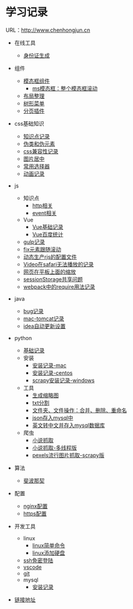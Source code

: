 # 学习记录

  URL：http://www.chenhongjun.cn
  
- 在线工具
  - [身份证生成](/online-tools/sfz.html)

- 组件
  - [模态框组件](/components/Modal/example.html)
    - [ms模态框：整个模态框滚动](/components/Modal/ms-example.html)
  - [布局整理](/components/Layout/example.html)
  - [树形菜单](/components/TreeMenu/example.html)
  - [分页插件](/components/Paging/example.html)

- css基础知识
  - [知识点记录](/css/knowledge-point-record.md)
  - [伪类和伪元素](/css/pseudo-classes-elements.md)
  - [css兼容性记录](/css/browser-diff-record.md)
  - [图片居中](/css/image-center/image-center.html)
  - [常用选择器](/css/css-selector.md)
  - [动画记录](/css/transition-transform-animate-record.md)

- js
  - 知识点
    - [http相关](/js/knowledge/http.md)
    - [event相关](/js/knowledge/event.md)
  - Vue
    - [Vue基础记录](/js/vue/vue-base-record.md) 
    - [Vue百度统计](/js/vue/vue-baidu-tongji.md)
  - [gulp记录](/js/gulp-record.md)  
  - [fix元素跟随滚动](/js/fix-scroll.md)
  - [动态生产rjs的配置文件](/js/dynamic-require-build-js.md)
  - [Video在safari无法播放的记录](/js/video-safari-record.md)
  - [网页在平板上面的缩放](/js/page-in-pad-scale.md)
  - [sessionStorage共享问题](/js/sessionstorage-share.md)
  - [webpack中的require用法记录](/js/webpack-require.md)

- java
  - [bug记录](/java/bug-record.md)
  - [mac-tomcat记录](/java/mac-tomcat.md)
  - [idea自动更新设置](/java/idea-auto-update.md)

- python
  - [基础记录](/python/python-base-record.md)
  - 安装
    - [安装记录-mac](/python/install/install-in-mac.md)
    - [安装记录-centos](/python/install/install-in-centos.md)
    - [scrapy安装记录-windows](/python/install/scrapy-install-in-windows.md)
  - 工具
    - [生成缩略图](/python/tools/image-thumb.md)
    - [txt分割](/python/tools/txt-split.md)
    - [文件夹、文件操作：合并、删除、重命名](/python/tools/floder-file-operation.md)
    - [json存入mysql中](/python/tools/json2mysql.md)
    - [英文转中文并存入mysql数据库](/python/tools/eng2chs.md)
  - 爬虫
    - [小说抓取](/python/scrapy/biqukan-book-scrapy.md)
    - [小说抓取-多线程版](/python/scrapy/biqukan-book-scrapy-multi-thread.md)
    - [pexels流行图片抓取-scrapy版](/python/scrapy/pexels-popular-photos-scrapy.md)

- 算法
  - [斐波那契](/algorithm/fibonacci.md)

- 配置
  - [nginx配置](/config/nginx-config.md)
  - [https配置](/config/https-config.md)

- 开发工具
  - linux
    - [linux简单命令](/ide-tools/linux/linux-base-command.md)
    - [linux添加硬盘](/ide-tools/linux/linux-add-disk.md)
  - [ssh免密登陆](/ide-tools/ssh-login.md)
  - [vscode](/ide-tools/vs-code.md)
  - [git](/ide-tools/git.md)
  - mysql
    - [安装记录](/ide-tools/mysql/install.md)

- [链接地址](/links/links.md)

